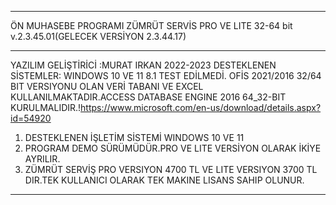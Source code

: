 **********************************************************
ÖN MUHASEBE PROGRAMI ZÜMRÜT SERVİS PRO VE LITE 32-64 bit v.2.3.45.01(GELECEK VERSİYON 2.3.44.17)
**********************************************************
YAZILIM GELİŞTİRİCİ :MURAT IRKAN 2022-2023  DESTEKLENEN SİSTEMLER: WINDOWS 10 VE 11 8.1 TEST EDİLMEDİ. 
OFİS 2021/2016 32/64 BIT VERSIYONU OLAN  VERİ TABANI VE EXCEL KULLANILMAKTADIR.ACCESS DATABASE ENGINE 2016 64_32-BIT  
KURULMALIDIR.!https://www.microsoft.com/en-us/download/details.aspx?id=54920
1. DESTEKLENEN İŞLETİM SİSTEMİ WINDOWS 10 VE 11 
2. PROGRAM DEMO SÜRÜMÜDÜR.PRO VE LITE VERSİYON OLARAK İKİYE AYRILIR.
3. ZÜMRÜT SERVİŞ PRO VERSIYON 4700 TL VE LITE VERSIYON 3700 TL DIR.TEK KULLANICI OLARAK TEK MAKINE LISANS SAHIP OLUNUR.
*********************************************************************************************************************





